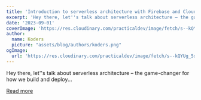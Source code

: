 ```yaml
---
title: 'Introduction to serverless architecture with Firebase and Cloud Functions.'
excerpt: 'Hey there, let''s talk about serverless architecture – the game-changer for how we build and deploy...'
date: '2023-09-01'
coverImage: 'https://res.cloudinary.com/practicaldev/image/fetch/s--kQYUg_5x--/c_imagga_scale,f_auto,fl_progressive,h_420,q_auto,w_1000/https://dev-to-uploads.s3.amazonaws.com/uploads/articles/1ixwae95lmiklreddf1d.png'
author:
  name: Koders
  picture: "assets/blog/authors/koders.png"
ogImage:
  url: 'https://res.cloudinary.com/practicaldev/image/fetch/s--kQYUg_5x--/c_imagga_scale,f_auto,fl_progressive,h_420,q_auto,w_1000/https://dev-to-uploads.s3.amazonaws.com/uploads/articles/1ixwae95lmiklreddf1d.png'
---
```


Hey there, let''s talk about serverless architecture – the game-changer for how we build and deploy...

[Read more](https://dev.to/nitdgplug/introduction-to-serverless-architecture-with-firebase-and-cloud-functions-1fko)
